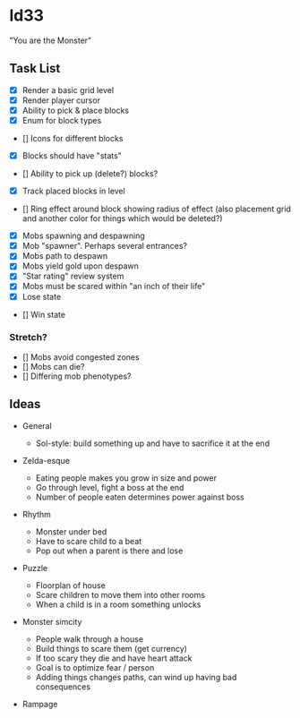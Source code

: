 # ld33

"You are the Monster"

## Task List

- [x] Render a basic grid level
- [x] Render player cursor
- [x] Ability to pick & place blocks
- [x] Enum for block types
- [] Icons for different blocks
- [x] Blocks should have "stats"
- [] Ability to pick up (delete?) blocks?
- [x] Track placed blocks in level
- [] Ring effect around block showing radius of effect (also placement grid and another color for things which would be deleted?)
- [x] Mobs spawning and despawning
- [x] Mob "spawner". Perhaps several entrances?
- [x] Mobs path to despawn
- [x] Mobs yield gold upon despawn
- [x] "Star rating" review system
- [x] Mobs must be scared within "an inch of their life"
- [x] Lose state
- [] Win state

### Stretch?
- [] Mobs avoid congested zones
- [] Mobs can die?
- [] Differing mob phenotypes?

## Ideas

 - General
   - Sol-style: build something up and have to sacrifice it at the end

 - Zelda-esque
   - Eating people makes you grow in size and power
   - Go through level, fight a boss at the end
   - Number of people eaten determines power against boss
 - Rhythm
   - Monster under bed
   - Have to scare child to a beat
   - Pop out when a parent is there and lose
 - Puzzle
   - Floorplan of house
   - Scare children to move them into other rooms
   - When a child is in a room something unlocks
 - Monster simcity
   - People walk through a house
   - Build things to scare them (get currency)
   - If too scary they die and have heart attack
   - Goal is to optimize fear / person
   - Adding things changes paths, can wind up having bad consequences
 - Rampage
